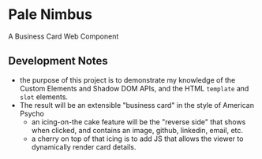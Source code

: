 # Pale Nimbus

A Business Card Web Component

## Development Notes
- the purpose of this project is to demonstrate my knowledge of the Custom Elements and Shadow DOM APIs, and the HTML `template` and `slot` elements.
- The result will be an extensible "business card" in the style of American Psycho
  - an icing-on-the cake feature will be the "reverse side" that shows when clicked, and contains an image, github, linkedin, email, etc.
  - a cherry on top of that icing is to add JS that allows the viewer to dynamically render card details.